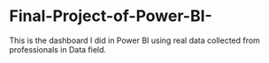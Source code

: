 # Final-Project-of-Power-BI-
This is the dashboard I did in Power BI using real data collected from professionals in Data field. 
